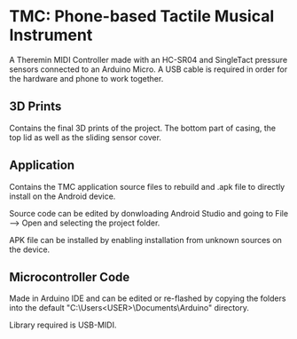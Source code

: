 # TMC: Phone-based Tactile Musical Instrument
A Theremin MIDI Controller made with an HC-SR04 and SingleTact pressure sensors connected to an Arduino Micro. A USB cable is required in order for the hardware and phone to work together.

## 3D Prints
Contains the final 3D prints of the project. The bottom part of casing, the top lid as well as the sliding sensor cover.

## Application
Contains the TMC application source files to rebuild and .apk file to directly install on the Android device.

Source code can be edited by donwloading Android Studio and going to File --> Open and selecting the project folder.

APK file can be installed by enabling installation from unknown sources on the device.

## Microcontroller Code
Made in Arduino IDE and can be edited or re-flashed by copying the folders into the default "C:\Users\<USER>\Documents\Arduino\" directory.

Library required is USB-MIDI.